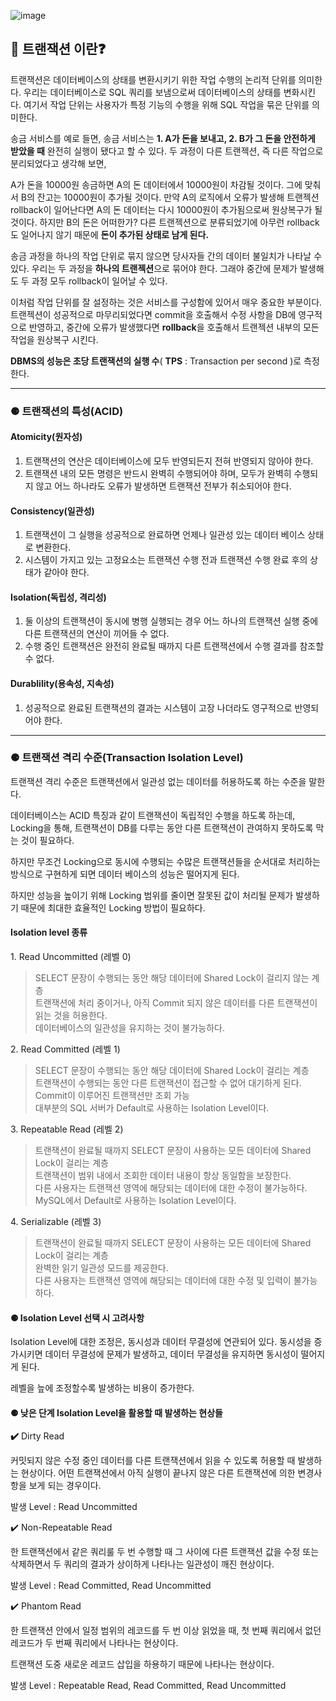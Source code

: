 ![image](https://user-images.githubusercontent.com/96826217/212541778-0bf06026-77d2-49c5-b6a0-1b58278cf416.png)

## **🔎 트랜잭션 이란❓**

트랜잭션은 데이터베이스의 상태를 변환시키기 위한 작업 수행의 논리적 단위를 의미한다. 우리는 데이터베이스로 SQL 쿼리를 보냄으로써 데이터베이스의 상태를 변화시킨다. 여기서 작업 단위는 사용자가 특정 기능의 수행을 위해 SQL 작업을 묶은 단위를 의미한다.

송금 서비스를 예로 들면, 송금 서비스는 **1\. A가 돈을 보내고, 2. B가 그 돈을 안전하게 받았을 때** 완전히 실행이 됐다고 할 수 있다. 두 과정이 다른 트랜젝션, 즉 다른 작업으로 분리되었다고 생각해 보면,

A가 돈을 10000원 송금하면 A의 돈 데이터에서 10000원이 차감될 것이다. 그에 맞춰서 B의 잔고는 10000원이 추가될 것이다. 만약 A의 로직에서 오류가 발생해 트랜젝션 rollback이 일어난다면 A의 돈 데이터는 다시 10000원이 추가됨으로써 원상복구가 될 것이다. 하지만 B의 돈은 어떠한가? 다른 트랜젝션으로 분류되었기에 아무런 rollback도 일어나지 않기 때문에 **돈이 추가된 상태로 남게 된다.**

송금 과정을 하나의 작업 단위로 묶지 않으면 당사자들 간의 데이터 불일치가 나타날 수 있다. 우리는 두 과정을 **하나의 트랜젝션**으로 묶어야 한다. 그래야 중간에 문제가 발생해도 두 과정 모두 rollback이 일어날 수 있다.

이처럼 작업 단위를 잘 설정하는 것은 서비스를 구성함에 있어서 매우 중요한 부분이다. 트랜젝션이 성공적으로 마무리되었다면 commit을 호출해서 수정 사항을 DB에 영구적으로 반영하고, 중간에 오류가 발생했다면 **rollback**을 호출해서 트랜젝션 내부의 모든 작업을 원상복구 시킨다.

**DBMS의 성능은 초당 트랜잭션의 실행 수**( **TPS** : Transaction per second )로 측정한다.

---

### ⚈ 트랜잭션의 특성(ACID)

#### Atomicity(원자성)

1.  트랜잭션의 연산은 데이터베이스에 모두 반영되든지 전혀 반영되지 않아야 한다.
2.  트랜잭션 내의 모든 명령은 반드시 완벽히 수행되어야 하며, 모두가 완벽히 수행되지 않고 어느 하나라도 오류가 발생하면 트랜잭션 전부가 취소되어야 한다.

#### Consistency(일관성)

1.  트랜잭션이 그 실행을 성공적으로 완료하면 언제나 일관성 있는 데이터 베이스 상태로 변환한다.
2.  시스템이 가지고 있는 고정요소는 트랜잭션 수행 전과 트랜잭션 수행 완료 후의 상태가 같아야 한다.

#### Isolation(독립성, 격리성)

1.  둘 이상의 트랜잭션이 동시에 병행 실행되는 경우 어느 하나의 트랜잭션 실행 중에 다른 트랜잭션의 연산이 끼어들 수 없다.
2.  수행 중인 트랜잭션은 완전히 완료될 때까지 다른 트랜잭션에서 수행 결과를 참조할 수 없다.

#### Durablility(용속성, 지속성)

1.  성공적으로 완료된 트랜잭션의 결과는 시스템이 고장 나더라도 영구적으로 반영되어야 한다.

---

### ⚈ 트랜잭션 격리 수준(Transaction Isolation Level)

트랜잭션 격리 수준은 트랜잭션에서 일관성 없는 데이터를 허용하도록 하는 수준을 말한다.

데이터베이스는 ACID 특징과 같이 트랜잭션이 독립적인 수행을 하도록 하는데, Locking을 통해, 트랜잭션이 DB를 다루는 동안 다른 트랜잭션이 관여하지 못하도록 막는 것이 필요하다.

하지만 무조건 Locking으로 동시에 수행되는 수많은 트랜잭션들을 순서대로 처리하는 방식으로 구현하게 되면 데이터 베이스의 성능은 떨어지게 된다.

하지만 성능을 높이기 위해 Locking 범위를 줄이면 잘못된 값이 처리될 문제가 발생하기 때문에 최대한 효율적인 Locking 방법이 필요하다.

#### Isolation level 종류

1\. Read Uncommitted (레벨 0)

> SELECT 문장이 수행되는 동안 해당 데이터에 Shared Lock이 걸리지 않는 계층  
> 트랜잭션에 처리 중이거나, 아직 Commit 되지 않은 데이터를 다른 트랜잭션이 읽는 것을 허용한다.  
> 데이터베이스의 일관성을 유지하는 것이 불가능하다.

2\. Read Committed (레벨 1)

> SELECT 문장이 수행되는 동안 해당 데이터에 Shared Lock이 걸리는 계층  
> 트랜잭션이 수행되는 동안 다른 트랜잭션이 접근할 수 없어 대기하게 된다.  
> Commit이 이루어진 트랜잭션만 조회 가능  
> 대부분의 SQL 서버가 Default로 사용하는 Isolation Level이다.

3\. Repeatable Read (레벨 2)

> 트랜잭션이 완료될 때까지 SELECT 문장이 사용하는 모든 데이터에 Shared Lock이 걸리는 계층  
> 트랜잭션이 범위 내에서 조회한 데이터 내용이 항상 동일함을 보장한다.  
> 다른 사용자는 트랜잭션 영역에 해당되는 데이터에 대한 수정이 불가능하다.  
> MySQL에서 Default로 사용하는 Isolation Level이다.

4\. Serializable (레벨 3)

> 트랜잭션이 완료될 때까지 SELECT 문장이 사용하는 모든 데이터에 Shared Lock이 걸리는 계층  
> 완벽한 읽기 일관성 모드를 제공한다.  
> 다른 사용자는 트랜잭션 영역에 해당되는 데이터에 대한 수정 및 입력이 불가능하다.

#### **⚈ Isolation Level 선택 시 고려사항**

Isolation Level에 대한 조정은, 동시성과 데이터 무결성에 연관되어 있다. 동시성을 증가시키면 데이터 무결성에 문제가 발생하고, 데이터 무결성을 유지하면 동시성이 떨어지게 된다.

레벨을 늪에 조정할수록 발생하는 비용이 증가한다.

#### **⚈ 낮은 단계 Isolation Level을 활용할 때 발생하는 현상들**

**✔️** Dirty Read

커밋되지 않은 수정 중인 데이터를 다른 트랜잭션에서 읽을 수 있도록 허용할 때 발생하는 현상이다. 어떤 트랜잭션에서 아직 실행이 끝나지 않은 다른 트랜잭션에 의한 변경사항을 보게 되는 경우이다. 

발생 Level : Read Uncommitted

✔️ Non-Repeatable Read

한 트랜잭션에서 같은 쿼리룰 두 번 수행할 때 그 사이에 다른 트랜잭션 값을 수정 또는 삭제하면서 두 쿼리의 결과가 상이하게 나타나는 일관성이 깨진 현상이다.

발생 Level : Read Committed, Read Uncommitted

✔️ Phantom Read

한 트랜잭션 안에서 일정 범위의 레코드를 두 번 이상 읽었을 때, 첫 번째 쿼리에서 없던 레코드가 두 번째 쿼리에서 나타나는 현상이다.

트랜잭션 도중 새로운 레코드 삽입을 하용하기 때문에 나타나는 현상이다.

발생 Level : Repeatable Read, Read Committed, Read Uncommitted
